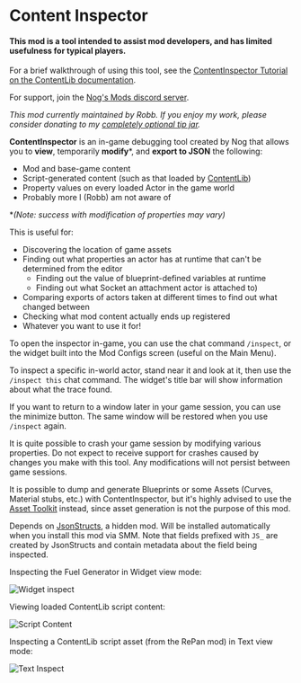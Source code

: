 # Content Inspector

#### This mod is a tool intended to assist mod developers, and has limited usefulness for typical players.

For a brief walkthrough of using this tool, see the [ContentInspector Tutorial on the ContentLib documentation](https://docs.ficsit.app/contentlib/latest/Tutorials/ContentInspector.html).

For support, join the [Nog's Mods discord server](https://discord.gg/kcRmFxn89d).

_This mod currently maintained by Robb._
_If you enjoy my work, please consider donating to my [completely optional tip jar](https://ko-fi.com/robb4)._

**ContentInspector** is an in-game debugging tool created by Nog that allows you to **view**, temporarily **modify**\*, and **export to JSON** the following:

- Mod and base-game content
- Script-generated content (such as that loaded by [ContentLib](https://ficsit.app/mod/ContentLib))
- Property values on every loaded Actor in the game world
- Probably more I (Robb) am not aware of

\**(Note: success with modification of properties may vary)*

This is useful for:

- Discovering the location of game assets
- Finding out what properties an actor has at runtime that can't be determined from the editor
  - Finding out the value of blueprint-defined variables at runtime
  - Finding out what Socket an attachment actor is attached to)
- Comparing exports of actors taken at different times to find out what changed between
- Checking what mod content actually ends up registered
- Whatever you want to use it for!

To open the inspector in-game, you can use the chat command `/inspect`,
or the widget built into the Mod Configs screen (useful on the Main Menu).

To inspect a specific in-world actor, stand near it and look at it,
then use the `/inspect this` chat command.
The widget's title bar will show information about what the trace found.

If you want to return to a window later in your game session,
you can use the minimize button.
The same window will be restored when you use `/inspect` again.

It is quite possible to crash your game session by modifying various properties.
Do not expect to receive support for crashes caused by changes you make with this tool.
Any modifications will not persist between game sessions.

It is possible to dump and generate Blueprints or some Assets (Curves, Material stubs, etc.) with ContentInspector,
but it's highly advised to use the
[Asset Toolkit](https://docs.ficsit.app/satisfactory-modding/latest/CommunityResources/AssetToolkit.html)
instead, since asset generation is not the purpose of this mod.

Depends on [JsonStructs](https://ficsit.app/mod/JsonStructs), a hidden mod.
Will be installed automatically when you install this mod via SMM.
Note that fields prefixed with `JS_` are created by JsonStructs and contain metadata about the field being inspected.

Inspecting the Fuel Generator in Widget view mode:

![Widget inspect](https://i.imgur.com/yEI6xB2.jpg)

Viewing loaded ContentLib script content:

![Script Content](https://i.imgur.com/y7lEIhg.png)

Inspecting a ContentLib script asset (from the RePan mod) in Text view mode:

![Text Inspect](https://i.imgur.com/KjsvkDz.png)
